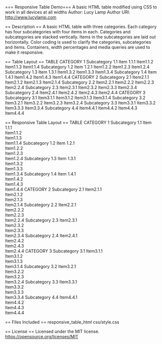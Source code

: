 === Responsive Table Demo===
A basic HTML table modified using CSS to work in all devices at all widths
Author: Lucy Lamp
Author URI: http://www.lucylamp.com

== Description ==
A basic HTML table with three categories. Each category has four subcategories with four items in each. Categories and subcategories are stacked vertically. Items in the subcategories are laid out horizontally. Color coding is used to clarify the categories, subcategories and items.  Containers, width percentages and media queries are used to make it responsive.

== Table Layout ==
TABLE
CATEGORY 1
Subcategory 1.1	Item 1.1.1	Item1.1.2	 Item1.1.3	Item1.1.4
Subcategory 1.2	Item 1.2.1	Item1.2.2	 Item1.2.3	Item1.2.4
Subcategory 1.3	Item 1.3.1	Item1.3.2	 Item1.3.3	Item1.3.4
Subcategory 1.4	Item 1.4.1	Item1.4.2	 Item1.4.3	Item1.4.4
CATEGORY 2
Subcategory 2.1	Item2.1.1	Item2.1.2	Item2.1.3	Item2.1.4
Subcategory 2.2	Item2.2.1	Item2.2.2	Item2.2.3	Item2.2.4
Subcategory 2.3	Item2.3.1	Item2.3.2	Item2.3.3	Item2.3.4
Subcategory 2.4	Item2.4.1	Item2.4.2	Item2.4.3	Item2.4.4
CATEGORY 3
Subcategory 3.1	Item3.1.1	Item3.1.2	Item3.1.3	Item3.1.4
Subcategory 3.2	Item3.2.1	Item3.2.2	Item3.2.3	Item3.2.4
Subcategory 3.3	Item3.3.1	Item3.3.2	Item3.3.3	Item3.3.4
Subcategory 4.4	Item4.4.1	Item4.4.2	Item4.4.3	Item4.4.4

== Responsive Table Layout ==
TABLE
CATEGORY 1
Subcategory 1.1	
Item 1.1.1	
Item1.1.2	 
Item1.1.3	
Item1.1.4
Subcategory 1.2	
Item 1.2.1	
Item1.2.2	 
Item1.2.3	
Item1.2.4
Subcategory 1.3	
Item 1.3.1	
Item1.3.2	 
Item1.3.3	
Item1.3.4
Subcategory 1.4	
Item 1.4.1	
Item1.4.2	 
Item1.4.3	
Item1.4.4
CATEGORY 2
Subcategory 2.1	
Item2.1.1	
Item2.1.2	
Item2.1.3	
Item2.1.4
Subcategory 2.2	
Item2.2.1	
Item2.2.2	
Item2.2.3	
Item2.2.4
Subcategory 2.3	
Item2.3.1	
Item2.3.2	
Item2.3.3	
Item2.3.4
Subcategory 2.4	
Item2.4.1	
Item2.4.2	
Item2.4.3	
Item2.4.4
CATEGORY 3
Subcategory 3.1	
Item3.1.1	
Item3.1.2	
Item3.1.3	
Item3.1.4
Subcategory 3.2	
Item3.2.1	
Item3.2.2	
Item3.2.3	
Item3.2.4
Subcategory 3.3	
Item3.3.1	
Item3.3.2	
Item3.3.3	
Item3.3.4
Subcategory 4.4	
Item4.4.1	
Item4.4.2	
Item4.4.3	
Item4.4.4

== Files Included ==
responsive_table_html
css/style.css

== License ==
Licensed under the MIT license.
https://opensource.org/licenses/MIT
